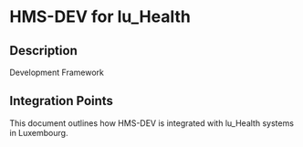 # HMS-DEV for lu_Health

## Description

Development Framework

## Integration Points

This document outlines how HMS-DEV is integrated with lu_Health systems in Luxembourg.
